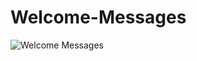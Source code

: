 # Welcome-Messages
![Welcome Messages](https://user-images.githubusercontent.com/75763994/106179672-f62f9400-6160-11eb-97d5-3f33ac52ef00.PNG)


